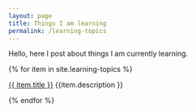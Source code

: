 ```yaml
---
layout: page
title: Things I am learning
permalink: /learning-topics
---
```


Hello, here I post about things I am currently learning.

{% for item in site.learning-topics %}
  <p><a href="{{ item.url }}">{{ item.title }}</a> {{item.description }} </p>
{% endfor %}